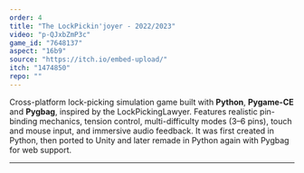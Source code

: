 ```yaml
---
order: 4
title: "The LockPickin'joyer - 2022/2023"
video: "p-QJxbZmP3c"
game_id: "7648137"
aspect: "16b9"
source: "https://itch.io/embed-upload/"
itch: "1474850"
repo: ""
---
```


Cross-platform lock-picking simulation game built with **Python**, **Pygame-CE** and **Pygbag**, inspired by the LockPickingLawyer. Features realistic pin-binding mechanics, tension control, multi-difficulty modes (3–6 pins), touch and mouse input, and immersive audio feedback. It was first created in Python, then ported to Unity and later remade in Python again with Pygbag for web support.

---
